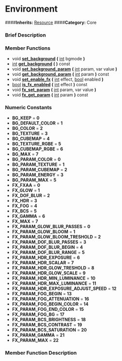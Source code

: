 #  Environment  
####**Inherits:** [Resource](class_resource)
####**Category:** Core

###  Brief Description  


###  Member Functions 
  * void  **[set&#95;background](#set_background)**  **(** [int](class_int) bgmode  **)**
  * [int](class_int)  **[get&#95;background](#get_background)**  **(** **)** const
  * void  **[set&#95;background&#95;param](#set_background_param)**  **(** [int](class_int) param, var value  **)**
  * void  **[get&#95;background&#95;param](#get_background_param)**  **(** [int](class_int) param  **)** const
  * void  **[set&#95;enable&#95;fx](#set_enable_fx)**  **(** [int](class_int) effect, [bool](class_bool) enabled  **)**
  * [bool](class_bool)  **[is&#95;fx&#95;enabled](#is_fx_enabled)**  **(** [int](class_int) effect  **)** const
  * void  **[fx&#95;set&#95;param](#fx_set_param)**  **(** [int](class_int) param, var value  **)**
  * void  **[fx&#95;get&#95;param](#fx_get_param)**  **(** [int](class_int) param  **)** const

###  Numeric Constants  
  * **BG_KEEP** = **0**
  * **BG_DEFAULT_COLOR** = **1**
  * **BG_COLOR** = **2**
  * **BG_TEXTURE** = **3**
  * **BG_CUBEMAP** = **4**
  * **BG_TEXTURE_RGBE** = **5**
  * **BG_CUBEMAP_RGBE** = **6**
  * **BG_MAX** = **7**
  * **BG_PARAM_COLOR** = **0**
  * **BG_PARAM_TEXTURE** = **1**
  * **BG_PARAM_CUBEMAP** = **2**
  * **BG_PARAM_ENERGY** = **3**
  * **BG_PARAM_MAX** = **5**
  * **FX_FXAA** = **0**
  * **FX_GLOW** = **1**
  * **FX_DOF_BLUR** = **2**
  * **FX_HDR** = **3**
  * **FX_FOG** = **4**
  * **FX_BCS** = **5**
  * **FX_GAMMA** = **6**
  * **FX_MAX** = **7**
  * **FX_PARAM_GLOW_BLUR_PASSES** = **0**
  * **FX_PARAM_GLOW_BLOOM** = **1**
  * **FX_PARAM_GLOW_BLOOM_TRESHOLD** = **2**
  * **FX_PARAM_DOF_BLUR_PASSES** = **3**
  * **FX_PARAM_DOF_BLUR_BEGIN** = **4**
  * **FX_PARAM_DOF_BLUR_RANGE** = **5**
  * **FX_PARAM_HDR_EXPOSURE** = **6**
  * **FX_PARAM_HDR_SCALAR** = **7**
  * **FX_PARAM_HDR_GLOW_TRESHOLD** = **8**
  * **FX_PARAM_HDR_GLOW_SCALE** = **9**
  * **FX_PARAM_HDR_MIN_LUMINANCE** = **10**
  * **FX_PARAM_HDR_MAX_LUMINANCE** = **11**
  * **FX_PARAM_HDR_EXPOSURE_ADJUST_SPEED** = **12**
  * **FX_PARAM_FOG_BEGIN** = **13**
  * **FX_PARAM_FOG_ATTENUATION** = **16**
  * **FX_PARAM_FOG_BEGIN_COLOR** = **14**
  * **FX_PARAM_FOG_END_COLOR** = **15**
  * **FX_PARAM_FOG_BG** = **17**
  * **FX_PARAM_BCS_BRIGHTNESS** = **18**
  * **FX_PARAM_BCS_CONTRAST** = **19**
  * **FX_PARAM_BCS_SATURATION** = **20**
  * **FX_PARAM_GAMMA** = **21**
  * **FX_PARAM_MAX** = **22**

###  Member Function Description  
